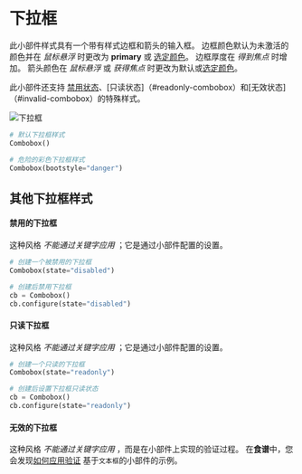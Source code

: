 # 下拉框

此小部件样式具有一个带有样式边框和箭头的输入框。 边框颜色默认为未激活的颜色并在 _鼠标悬浮_ 时更改为 **primary** 或 [选定颜色](index.md#colors)。 边框厚度在 _得到焦点_ 时增加。 箭头颜色在 _鼠标悬浮_ 或 _获得焦点_ 时更改为默认或[选定颜色](index.md#colors)。

此小部件还支持 [禁用状态](#disabled-combobox)、[只读状态]（#readonly-combobox）和[无效状态]（#invalid-combobox）的特殊样式。

![下拉框](../assets/widget-styles/combos.gif)

```python
# 默认下拉框样式
Combobox()

# 危险的彩色下拉框样式
Combobox(bootstyle="danger")
```

## 其他下拉框样式

#### 禁用的下拉框

这种风格 _不能通过关键字应用_ ；它是通过小部件配置的设置。

```python
# 创建一个被禁用的下拉框
Combobox(state="disabled")

# 创建后禁用下拉框
cb = Combobox()
cb.configure(state="disabled")
```

#### 只读下拉框

这种风格 _不能通过关键字应用_ ；它是通过小部件配置的设置。


```python
# 创建一个只读的下拉框
Combobox(state="readonly")

# 创建后设置下拉框只读状态
cb = Combobox()
cb.configure(state="readonly")
```

#### 无效的下拉框

这种风格 _不能通过关键字应用_ ，而是在小部件上实现的验证过程。 在**食谱**中，您会发现[如何应用验证](../cookbook/validate-user-input.md) 基于`文本框`的小部件的示例。
